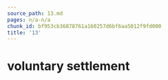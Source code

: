```yaml
---
source_path: 13.md
pages: n/a-n/a
chunk_id: bf953cb36878761a160257d6bf6aa5012f9fd000
title: '13'
---
```

# voluntary settlement
